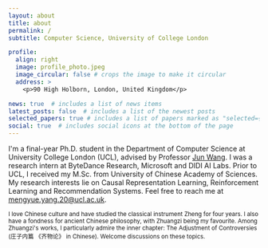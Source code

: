 ```yaml
---
layout: about
title: about
permalink: /
subtitle: Computer Science, University of College London

profile:
  align: right
  image: profile_photo.jpeg
  image_circular: false # crops the image to make it circular
  address: >
    <p>90 High Holborn, London, United Kingdom</p>

news: true  # includes a list of news items
latest_posts: false  # includes a list of the newest posts
selected_papers: true # includes a list of papers marked as "selected={true}"
social: true  # includes social icons at the bottom of the page
---
```


I'm a final-year Ph.D. student in the Department of Computer Science at University College London (UCL), advised by Professor [Jun Wang](http://www0.cs.ucl.ac.uk/staff/jun.wang/). I was a research intern at ByteDance Research, Microsoft and DIDI AI Labs. Prior to UCL, I received my M.Sc. from University of Chinese Academy of Sciences. My research interests lie on Causal Representation Learning, Reinforcement Learning and Recommendation Systems. Feel free to reach me at [mengyue.yang.20@ucl.ac.uk](mengyue.yang.20@ucl.ac.uk).

<small>I love Chinese culture and have studied the classical instrument Zheng for four years. I also have a fondness for ancient Chinese philosophy, with Zhuangzi being my favourite. Among Zhuangzi's works, I particularly admire the inner chapter: The Adjustment of Controversies (庄子内篇 《齐物论》 in Chinese). Welcome discussions on these topics.</small>



